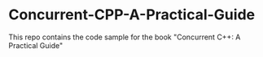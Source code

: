# Concurrent-CPP-A-Practical-Guide
This repo contains the code sample for the book "Concurrent C++: A Practical Guide"
